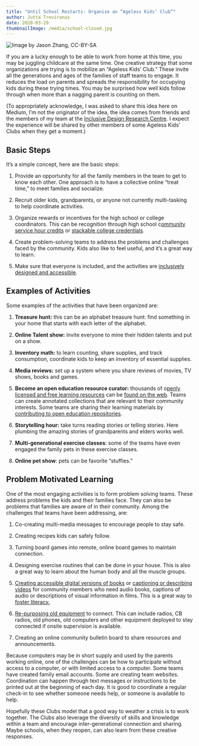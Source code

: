 ```yaml
---
title: "Until School Restarts: Organize an “Ageless Kids’ Club”"
author: Jutta Treviranus
date: 2020-03-29
thumbnailImage: /media/school-closed.jpg
---
```

![Image by Jason Zhang, CC-BY-SA](/media/school-closed.jpg "Image by Jason Zhang, CC-BY-SA")

If you are a lucky enough to be able to work from home at this time, you may be juggling childcare at the same time. One creative strategy that some organizations are trying is to mobilize an “Ageless Kids’ Club.” These invite all the generations and ages of the families of staff teams to engage. It reduces the load on parents and spreads the responsibility for occupying kids during these trying times. You may be surprised how well kids follow through when more than a nagging parent is counting on them.

(To appropriately acknowledge, I was asked to share this idea here on Medium, I’m not the originator of the idea, the idea comes from friends and the members of my team at the [Inclusive Design Research Centre](https://idrc.ocadu.ca/about). I expect the experience will be shared by other members of some Ageless Kids’ Clubs when they get a moment.)

## Basic Steps

It’s a simple concept, here are the basic steps:

1. Provide an opportunity for all the family members in the team to get to know each other. One approach is to have a collective online “treat time,” to meet families and socialize.

2. Recruit older kids, grandparents, or anyone not currently multi-tasking to help coordinate activities.

3. Organize rewards or incentives for the high school or college coordinators. This can be recognition through high school c[ommunity service hour credits](http://www.edu.gov.on.ca/extra/eng/ppm/124a.html) or [stackable college credentials](https://www.insidehighered.com/views/2016/05/23/understanding-differences-what-credentials-are-being-stacked-and-why-essay).

4. Create problem-solving teams to address the problems and challenges faced by the community. Kids also like to feel useful, and it’s a great way to learn.

5. Make sure that everyone is included, and the activities are [inclusively designed and accessible](https://handbook.floeproject.org/).

## Examples of Activities

Some examples of the activities that have been organized are:

1. **Treasure hunt:** this can be an alphabet treasure hunt: find something in your home that starts with each letter of the alphabet.

2. **Online Talent show:** invite everyone to mine their hidden talents and put on a show.

3. **Inventory math:** to learn counting, share supplies, and track consumption, coordinate kids to keep an inventory of essential supplies.

4. **Media reviews:** set up a system where you share reviews of movies, TV shows, books and games.

5. **Become an open education resource curator:** thousands of o[penly licensed and free learning resources](https://www.oercommons.org/) can be [found on the web](https://hewlett.org/open-education-in-practice/). Teams can create annotated collections that are relevant to their community interests. Some teams are sharing their learning materials by [contributing to open education repositories](https://www.oercommons.org/authoring-overview).

6. **Storytelling hour:** take turns reading stories or telling stories. Here plumbing the amazing stories of grandparents and elders works well.

7. **Multi-generational exercise classes**: some of the teams have even engaged the family pets in these exercise classes.

8. **Online pet show**: pets can be favorite “stuffies.”

## Problem Motivated Learning

One of the most engaging activities is to form problem solving teams. These address problems the kids and their families face. They can also be problems that families are aware of in their community. Among the challenges that teams have been addressing, are:

1. Co-creating multi-media messages to encourage people to stay safe.

2. Creating recipes kids can safely follow.

3. Turning board games into remote, online board games to maintain connection.

4. Designing exercise routines that can be done in your house. This is also a great way to learn about the human body and all the muscle groups.

5. [Creating accessible digital versions of books](https://www.washington.edu/accessibility/documents/) or [captioning or describing videos](https://amara.org/en/) for community members who need audio books, captions of audio or descriptions of visual information in films. This is a great way to [foster literacy.](https://www.ctdinstitute.org/sites/default/files/file_attachments/Captioning%20to%20Support%20Literacy%20FINAL_0.pdf)

6. [Re-purposing old equipment](https://fixitclub.com/) to connect. This can include radios, CB radios, old phones, old computers and other equipment deployed to stay connected if onsite supervision is available.

7. Creating an online community bulletin board to share resources and announcements.

Because computers may be in short supply and used by the parents working online, one of the challenges can be how to participate without access to a computer, or with limited access to a computer. Some teams have created family email accounts. Some are creating team websites. Coordination can happen through text messages or instructions to be printed out at the beginning of each day. It is good to coordinate a regular check-in to see whether someone needs help, or someone is available to help.

Hopefully these Clubs model that a good way to weather a crisis is to work together. The Clubs also leverage the diversity of skills and knowledge within a team and encourage inter-generational connection and sharing. Maybe schools, when they reopen, can also learn from these creative responses.
